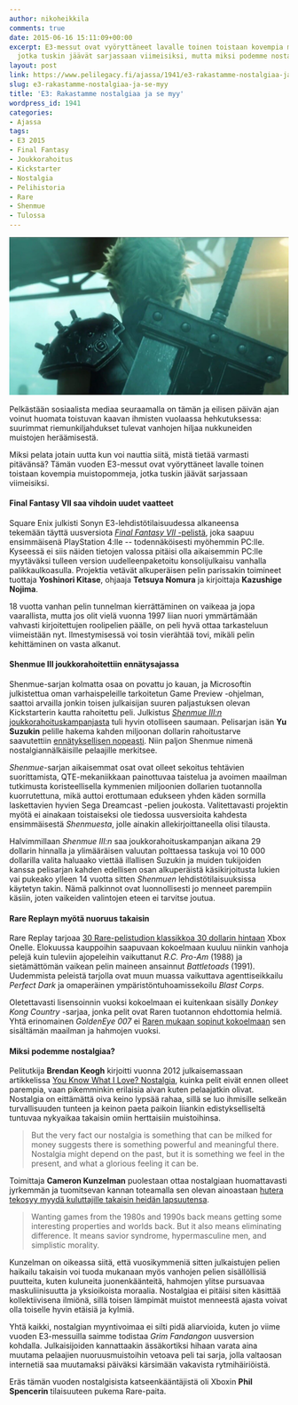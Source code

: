 ```yaml
---
author: nikoheikkila
comments: true
date: 2015-06-16 15:11:09+00:00
excerpt: E3-messut ovat vyöryttäneet lavalle toinen toistaan kovempia muistopommeja,
  jotka tuskin jäävät sarjassaan viimeisiksi, mutta miksi podemme nostalgiaa?
layout: post
link: https://www.pelilegacy.fi/ajassa/1941/e3-rakastamme-nostalgiaa-ja-se-myy
slug: e3-rakastamme-nostalgiaa-ja-se-myy
title: 'E3: Rakastamme nostalgiaa ja se myy'
wordpress_id: 1941
categories:
- Ajassa
tags:
- E3 2015
- Final Fantasy
- Joukkorahoitus
- Kickstarter
- Nostalgia
- Pelihistoria
- Rare
- Shenmue
- Tulossa
---
```


[![Final Fantasy VII Remake](/uploads/2015/06/ff7_remake.jpg)](/uploads/2015/06/ff7_remake.jpg)

Pelkästään sosiaalista mediaa seuraamalla on tämän ja eilisen päivän ajan voinut huomata toistuvan kaavan ihmisten vuolaassa hehkutuksessa: suurimmat riemunkiljahdukset tulevat vanhojen hiljaa nukkuneiden muistojen heräämisestä.

Miksi pelata jotain uutta kun voi nauttia siitä, mistä tietää varmasti pitävänsä? Tämän vuoden E3-messut ovat vyöryttäneet lavalle toinen toistaan kovempia muistopommeja, jotka tuskin jäävät sarjassaan viimeisiksi.



#### Final Fantasy VII saa vihdoin uudet vaatteet



Square Enix julkisti Sonyn E3-lehdistötilaisuudessa alkaneensa tekemään täyttä uusversiota [_Final Fantasy VII_ -pelistä](https://www.youtube.com/watch?v=p1OvupaRYCM), joka saapuu ensimmäisenä PlayStation 4:lle -- todennäköisesti myöhemmin PC:lle. Kyseessä ei siis näiden tietojen valossa pitäisi olla aikaisemmin PC:lle myytäväksi tulleen version uudelleenpaketoitu konsolijulkaisu vanhalla palikkaulkoasulla. Projektia vetävät alkuperäisen pelin parissakin toimineet tuottaja **Yoshinori Kitase**, ohjaaja **Tetsuya Nomura** ja kirjoittaja **Kazushige Nojima**.

18 vuotta vanhan pelin tunnelman kierrättäminen on vaikeaa ja jopa vaarallista, mutta jos olit vielä vuonna 1997 liian nuori ymmärtämään vahvasti kirjoitettujen roolipelien päälle, on peli hyvä ottaa tarkasteluun viimeistään nyt. Ilmestymisessä voi tosin vierähtää tovi, mikäli pelin kehittäminen on vasta alkanut.



#### Shenmue III joukkorahoitettiin ennätysajassa



Shenmue-sarjan kolmatta osaa on povattu jo kauan, ja Microsoftin julkistettua oman varhaispeleille tarkoitetun Game Preview -ohjelman, saattoi arvailla jonkin toisen julkaisijan suuren paljastuksen olevan Kickstarterin kautta rahoitettu peli. Julkistus [_Shenmue III:n_ joukkorahoituskampanjasta](https://www.kickstarter.com/projects/ysnet/shenmue-3) tuli hyvin otolliseen saumaan. Pelisarjan isän **Yu Suzukin** pelille hakema kahden miljoonan dollarin rahoitustarve saavutettiin [ennätyksellisen nopeasti](http://kotaku.com/shenmue-3-just-hit-2-million-setting-a-new-kickstarte-1711615103). Niin paljon Shenmue nimenä nostalgiannälkäisille pelaajille merkitsee.

_Shenmue_-sarjan aikaisemmat osat ovat olleet sekoitus tehtävien suorittamista, QTE-mekaniikkaan painottuvaa taistelua ja avoimen maailman tutkimusta koristeellisella kymmenien miljoonien dollarien tuotannolla kuorrutettuna, mikä auttoi erottumaan edukseen yhden käden sormilla laskettavien hyvien Sega Dreamcast -pelien joukosta. Valitettavasti projektin myötä ei ainakaan toistaiseksi ole tiedossa uusversioita kahdesta ensimmäisestä _Shenmuesta_, jolle ainakin allekirjoittaneella olisi tilausta.

Halvimmillaan _Shenmue III:n_ saa joukkorahoituskampanjan aikana 29 dollarin hinnalla ja ylimääräisen valuutan polttaessa taskuja voi 10 000 dollarilla valita haluaako viettää illallisen Suzukin ja muiden tukijoiden kanssa pelisarjan kahden edellisen osan alkuperäistä käsikirjoitusta lukien vai pukeako ylleen 14 vuotta sitten _Shenmuen_ lehdistötilaisuuksissa käytetyn takin. Nämä palkinnot ovat luonnollisesti jo menneet parempiin käsiin, joten vaikeiden valintojen eteen ei tarvitse joutua.



#### Rare Replayn myötä nuoruus takaisin



Rare Replay tarjoaa [30 Rare-pelistudion klassikkoa 30 dollarin hintaan](https://www.youtube.com/watch?v=AaieVt3M72c) Xbox Onelle. Elokuussa kauppoihin saapuvaan kokoelmaan kuuluu niinkin vanhoja pelejä kuin tuleviin ajopeleihin vaikuttanut _R.C. Pro-Am_ (1988) ja sietämättömän vaikean pelin maineen ansainnut _Battletoads_ (1991). Uudemmista peleistä tarjolla ovat muun muassa vaikuttava agenttiseikkailu _Perfect Dark_ ja omaperäinen ympäristöntuhoamissekoilu _Blast Corps_.

Oletettavasti lisensoinnin vuoksi kokoelmaan ei kuitenkaan sisälly _Donkey Kong Country_ -sarjaa, jonka pelit ovat Raren tuotannon ehdottomia helmiä. Yhtä erinomainen _GoldenEye 007_ ei [Raren mukaan sopinut kokoelmaan](http://www.polygon.com/e3-2015/2015/6/16/8788431/rare-replay-e3-goldeneye-007-n64-xbox-one-hd-software-collection-e3) sen sisältämän maailman ja hahmojen vuoksi.



#### Miksi podemme nostalgiaa?



Pelitutkija **Brendan Keogh** kirjoitti vuonna 2012 julkaisemassaan artikkelissa [You Know What I Love? Nostalgia](http://games.on.net/2012/10/you-know-what-i-love-nostalgia/), kuinka pelit eivät ennen olleet parempia, vaan pikemminkin erilaisia aivan kuten pelaajatkin olivat. Nostalgia on eittämättä oiva keino lypsää rahaa, sillä se luo ihmisille selkeän turvallisuuden tunteen ja keinon paeta paikoin liiankin edistykselliseltä tuntuvaa nykyaikaa takaisin omiin herttaisiin muistoihinsa.



<blockquote>But the very fact our nostalgia is something that can be milked for money suggests there is something powerful and meaningful there. Nostalgia might depend on the past, but it is something we feel in the present, and what a glorious feeling it can be.</blockquote>



Toimittaja **Cameron Kunzelman** puolestaan ottaa nostalgiaan huomattavasti jyrkemmän ja tuomitsevan kannan toteamalla sen olevan ainoastaan [hutera tekosyy myydä kuluttajille takaisin heidän lapsuutensa](http://thiscageisworms.com/2012/10/24/you-know-what-i-hate-nostalgia/).



<blockquote>Wanting games from the 1980s and 1990s back means getting some interesting properties and worlds back. But it also means eliminating difference. It means savior syndrome, hypermasculine men, and simplistic morality.</blockquote>



Kunzelman on oikeassa siitä, että vuosikymmeniä sitten julkaistujen pelien haikailu takaisin voi tuoda mukanaan myös vanhojen pelien sisällöllisiä puutteita, kuten kuluneita juonenkäänteitä, hahmojen ylitse pursuavaa maskuliinisuutta ja yksioikoista moraalia. Nostalgiaa ei pitäisi siten käsittää kollektiivisena ilmiönä, sillä toisen lämpimät muistot menneestä ajasta voivat olla toiselle hyvin etäisiä ja kylmiä.

Yhtä kaikki, nostalgian myyntivoimaa ei silti pidä aliarvioida, kuten jo viime vuoden E3-messuilla saimme todistaa _Grim Fandangon_ uusversion kohdalla. Julkaisijoiden kannattaakin ässäkortiksi hihaan varata aina muutama pelaajien nuoruusmuistoihin vetoava peli tai sarja, jolla valtaosan internetiä saa muutamaksi päiväksi kärsimään vakavista rytmihäiriöistä.

Eräs tämän vuoden nostalgisista katseenkääntäjistä oli Xboxin **Phil Spencerin** tilaisuuteen pukema Rare-paita.
